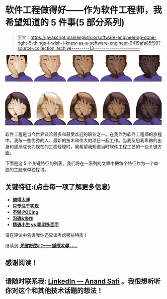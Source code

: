 # 软件工程做得好——作为软件工程师，我希望知道的 5 件事(5 部分系列)

> 原文：<https://javascript.plainenglish.io/software-engineering-done-right-5-things-i-wish-i-knew-as-a-software-engineer-9419afa85f99?source=collection_archive---------13----------------------->

![](img/be0c496ccc40bbe6783470078afb36ff.png)

软件工程是当今世界谈论最多和最受欢迎的职业之一。在我作为软件工程师的旅程中，我与一些优秀的人、最新的技术和伟大的项目一起工作。当我反思我卑微的出身和逐渐成长为现在的工程经理时，我希望我知道当时软件工程工艺的一些关键方面。

下面是这 5 个关键特征的列表。我们将在一系列的文章中把每个特征作为一个单独的主题来单独探讨。

## 关键特征:(点击每一项了解更多信息)

*   [**铺得太薄**](https://medium.com/@anandsafi/key-point-1-spreading-too-thin-5-things-i-wish-i-knew-as-a-software-engineer-9eee39b40553)
*   [**只专注于实现**](https://anandsafi.medium.com/key-point-2-focused-on-implementation-only-5-things-i-wish-i-knew-as-a-software-engineer-6fa4cef7a4f0)
*   [**不够 POCing**](https://anandsafi.medium.com/not-pocing-enough-5-things-i-wish-i-knew-as-a-software-engineer-part-3-5-25021776d682)
*   [**沟通&协作**](https://anandsafi.medium.com/communicate-collaborate-5-things-i-wish-i-knew-as-a-software-engineer-part-4-5-4ee303cd764a)
*   [**精通小生 vs 聪明多面手**](https://anandsafi.medium.com/mastering-a-niche-vs-smart-generalist-5-things-i-wish-i-knew-as-a-software-engineer-part-5-5-7c835a31ad22)

请在评论中告诉我你还应该考虑哪些特质！

继续到 [***关键特性# 1——铺得太薄……***](https://medium.com/anandsafi/key-point-1-spreading-too-thin-5-things-i-wish-i-knew-as-a-software-engineer-9eee39b40553)

## 感谢阅读！

## 请随时联系我: [LinkedIn — Anand Safi](https://www.linkedin.com/in/anandsafi) 。我很想听听你对这个和其他技术话题的想法！